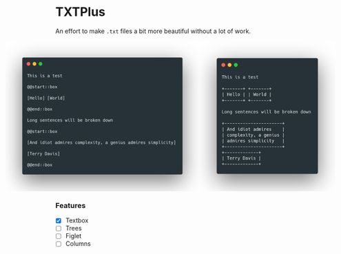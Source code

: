 # TXTPlus

An effort to make `.txt` files a bit more beautiful without a lot of work.

<div style="display: flex; justify-content: center;">
    <img src="media/source.png" alt="source" style="width: 450px; height: 350px; margin-left: 30px; margin-right: 0px;">
    <img src="media/render.png" alt="render" style="width: 350px; height: 350px; margin-left: 0px;">
</div>

### Features

- [x] Textbox
- [ ] Trees
- [ ] Figlet
- [ ] Columns
